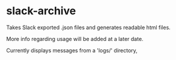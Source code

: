 # slack-archive
Takes Slack exported .json files and generates readable html files.

More info regarding usage will be added at a later date.

Currently displays messages from a 'logs/' directory, 
